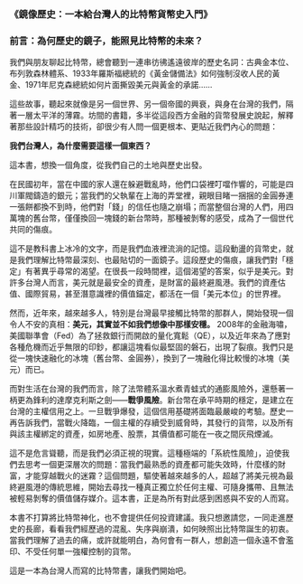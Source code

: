 ### **《鏡像歷史：一本給台灣人的比特幣貨幣史入門》**

### **前言：為何歷史的鏡子，能照見比特幣的未來？**

我們與朋友聊起比特幣，總會聽到一連串彷彿遙遠彼岸的歷史名詞：古典金本位、布列敦森林體系、1933年羅斯福總統的《黃金儲備法》如何強制沒收人民的黃金、1971年尼克森總統如何片面撕毀美元與黃金的承諾……

這些故事，聽起來就像是另一個世界、另一個帝國的興衰，與身在台灣的我們，隔著一層太平洋的薄霧。坊間的書籍，多半從這段西方金融的貨幣發展史說起，解釋著那些設計精巧的技術，卻很少有人問一個更根本、更貼近我們內心的問題：

**我們台灣人，為什麼需要這樣一個東西？**

這本書，想換一個角度，從我們自己的土地與歷史出發。

在民國初年，當在中國的家人還在躲避戰亂時，他們口袋裡叮噹作響的，可能是四川軍閥鑄造的銀元；當我們的父執輩在上海的弄堂裡，親眼目睹一捆捆的金圓券連一張餅都換不到時，他們對「錢」的信任也隨之崩塌；而當整個台灣的人們，用四萬塊的舊台幣，僅僅換回一塊錢的新台幣時，那種被剝奪的感受，成為了一個世代共同的傷痕。

這不是教科書上冰冷的文字，而是我們血液裡流淌的記憶。這段動盪的貨幣史，就是我們理解比特幣最深刻、也最貼切的一面鏡子。這段歷史的傷痕，讓我們對「穩定」有著異乎尋常的渴望。在很長一段時間裡，這個渴望的答案，似乎是美元。對許多台灣人而言，美元就是最安全的資產，是財富的最終避風港。我們的資產估值、國際貿易，甚至潛意識裡的價值錨定，都活在一個「美元本位」的世界裡。

然而，近年來，越來越多人，特別是台灣最早接觸比特幣的那群人，開始發現一個令人不安的真相：**美元，其實並不如我們想像中那樣安穩。** 2008年的金融海嘯，美國聯準會（Fed）為了拯救銀行而開啟的量化寬鬆（QE），以及近年來為了應對各種危機而近乎無限的印鈔，都讓這塊看似最堅固的磐石，出現了裂痕。我們只是從一塊快速融化的冰塊（舊台幣、金圓券），換到了一塊融化得比較慢的冰塊（美元）而已。

而對生活在台灣的我們而言，除了法幣體系溫水煮青蛙式的通膨風險外，還懸著一柄更為鋒利的達摩克利斯之劍——**戰爭風險**。新台幣在承平時期的穩定，是建立在台灣的主權信用之上。一旦戰爭爆發，這個信用基礎將面臨最嚴峻的考驗。歷史一再告訴我們，當戰火降臨，一個主權的存續受到威脅時，其發行的貨幣，以及所有與該主權綁定的資產，如房地產、股票，其價值都可能在一夜之間灰飛煙滅。

這不是危言聳聽，而是我們必須正視的現實。這種極端的「系統性風險」，迫使我們去思考一個更深層次的問題：當我們最熟悉的資產都可能失效時，什麼樣的財富，才能穿越戰火的迷霧？這個問題，驅使著越來越多的人，超越了將美元視為最終避風港的傳統思維，開始去尋找一種真正獨立於任何主權、可隨身攜帶、且無法被輕易剝奪的價值儲存媒介。這本書，正是為所有對此感到困惑與不安的人而寫。

本書不打算將比特幣神化，也不會提供任何投資建議。我只想邀請您，一同走進歷史的長廊，看看我們經歷過的混亂、失序與崩潰，如何映照出比特幣誕生的初衷。當我們理解了過去的痛，或許就能明白，為何會有一群人，想創造一個永遠不會濫印、不受任何單一強權控制的貨幣。

這是一本為台灣人而寫的比特幣書，讓我們開始吧。
